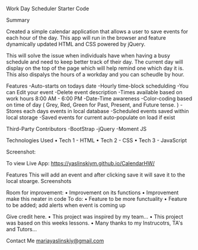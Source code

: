 Work Day Scheduler Starter Code

Summary

Created a simple calendar application that allows a user to save events for each hour of the day. This app will run in the browser and feature dynamically updated HTML and CSS powered by jQuery.

This will solve the issue when individuals have when having a busy schedule and need to keep better track of their day. 
The current day will display on the top of the page which will help remind one which day it is. 
This also dispalys the hours of a workday and you can scheudle by hour. 

Features
-Auto-starts on todays date
-Hourly time-block schedulding
-You can Edit your event
-Delete event description
-Times available based on work hours 8:00 AM - 6:00 PM
-Date-Time awareness
-Color-coding based on time of day ( Grey, Red, Green for Past, Present, and Future tense. )
-Stores each days events in local database
-Scheduled events saved within local storage
-Saved events for current auto-populate on load if exist


Third-Party Contributors
-BootStrap
-jQuery
-Moment JS

Technologies Used
	• Tech 1 - HTML
	• Tech 2 - CSS
	• Tech 3 - JavaScript

Screenshot:



To view Live App:
    https://yaslinskiym.github.io/CalendarHW/



Features
    This will add an event and after clicking save it will save it to the local stoarge. 
Screenshots



Room for improvement:
	• Improvement on its functions
	• Improvement make this neater in code
To do:
	• Feature to be more functuality
	• Feature to be added; add alerts when event is coming up

Give credit here.
	• This project was inspired by my team...
	• This project was based on this weeks lessons.
	• Many thanks to my Instrucotrs, TA's and Tutors...

Contact Me
    mariayaslinskiy@gmail.com



